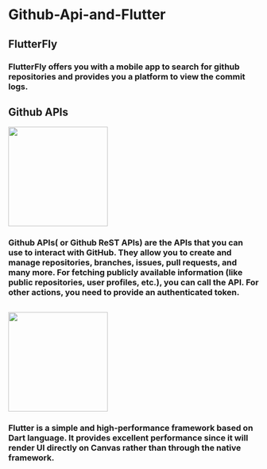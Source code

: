 # Github-Api-and-Flutter
## FlutterFly
### FlutterFly offers you with a mobile app to search for github repositories and provides you a platform to view the commit logs.

## Github APIs
<a><img src="https://cdn.icon-icons.com/icons2/1488/PNG/512/5347-github_102542.png" width="200"/></a>
### Github APIs( or Github ReST APIs) are the APIs that you can use to interact with GitHub. They allow you to create and manage repositories, branches, issues, pull requests, and many more. For fetching publicly available information (like public repositories, user profiles, etc.), you can call the API. For other actions, you need to provide an authenticated token.
## <a><img src="https://res.cloudinary.com/nitishk72/image/upload/v1586796259/nstack_in/courses/flutter/flutter-banner.png" width="200"/></a>
### Flutter is a simple and high-performance framework based on Dart language. It provides excellent performance since it will render UI directly on Canvas rather than through the native framework.




